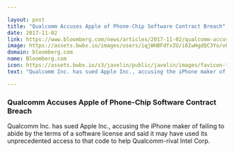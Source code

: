 ```yaml
---

layout: post
title: "Qualcomm Accuses Apple of Phone-Chip Software Contract Breach"
date: 2017-11-02
link: https://www.bloomberg.com/news/articles/2017-11-02/qualcomm-accuses-apple-of-phone-chip-software-contract-breach
image: https://assets.bwbx.io/images/users/iqjWHBFdfxIU/i6IwHgdQC3Yo/v0/1200x800.jpg
domain: bloomberg.com
name: Bloomberg.com
icon: https://assets.bwbx.io/s3/javelin/public/javelin/images/favicon-technology-c079867d2c.png
text: "Qualcomm Inc. has sued Apple Inc., accusing the iPhone maker of failing to abide by the terms of a software license and said it may have used its unprecedented access to that code to help Qualcomm-rival Intel Corp."

---
```


### Qualcomm Accuses Apple of Phone-Chip Software Contract Breach

Qualcomm Inc. has sued Apple Inc., accusing the iPhone maker of failing to abide by the terms of a software license and said it may have used its unprecedented access to that code to help Qualcomm-rival Intel Corp.